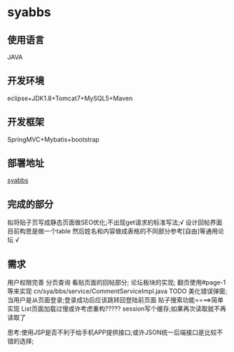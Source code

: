 # syabbs

## 使用语言
JAVA
## 开发环境
eclipse+JDK1.8+Tomcat7+MySQL5+Maven
## 开发框架
SpringMVC+Mybatis+bootstrap
## 部署地址
[syabbs](http://syabbs.daoapp.io/syabbs) 

## 完成的部分

拟将贴子页写成静态页面做SEO优化;不出现get请求的标准写法;√
设计回帖界面 目前构思是做一个table   然后姓名和内容做成表格的不同部分参考[自由]等通用论坛 √

## 需求

用户权限完善
分页查询
看贴页面的回帖部分;
论坛板块的实现;
翻页使用#page-1等来实现
cn/sya/bbs/service/CommentServiceImpl.java   TODO
美化错误弹窗;
当用户是从页面登录;登录成功后应该跳转回登陆前页面
贴子搜索功能====>简单实现
List页面加载过慢或许考虑重构?????
session写个缓存;如果再次读取就不再读取了

思考:使用JSP是否不利于给手机APP提供接口;或许JSON统一后端接口是比较不错的选择;